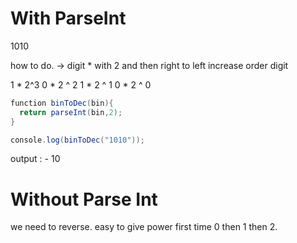 # With ParseInt
1010

how to do. ->   digit  *  with 2  and then right to left increase order digit

1 * 2^3       0  * 2 ^ 2        1 * 2 ^ 1  0 * 2 ^ 0


```java
function binToDec(bin){
  return parseInt(bin,2);
}

console.log(binToDec("1010"));
```

output : - 10

# Without Parse Int

we need to reverse. easy to give power first time 0 then 1 then 2.

